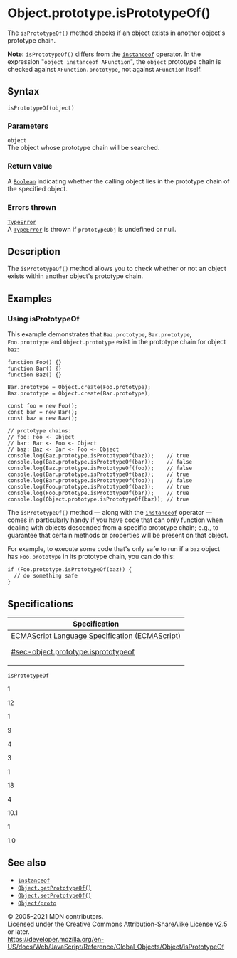 # Object.prototype.isPrototypeOf()

The `isPrototypeOf()` method checks if an object exists in another object's prototype chain.

**Note:** `isPrototypeOf()` differs from the [`instanceof`](../../operators/instanceof) operator. In the expression "`object instanceof AFunction`", the `object` prototype chain is checked against `AFunction.prototype`, not against `AFunction` itself.

## Syntax

    isPrototypeOf(object)

### Parameters

`object`  
The object whose prototype chain will be searched.

### Return value

A [`Boolean`](../boolean) indicating whether the calling object lies in the prototype chain of the specified object.

### Errors thrown

[`TypeError`](../typeerror)  
A [`TypeError`](../typeerror) is thrown if `prototypeObj` is undefined or null.

## Description

The `isPrototypeOf()` method allows you to check whether or not an object exists within another object's prototype chain.

## Examples

### Using isPrototypeOf

This example demonstrates that `Baz.prototype`, `Bar.prototype`, `Foo.prototype` and `Object.prototype` exist in the prototype chain for object `baz`:

    function Foo() {}
    function Bar() {}
    function Baz() {}

    Bar.prototype = Object.create(Foo.prototype);
    Baz.prototype = Object.create(Bar.prototype);

    const foo = new Foo();
    const bar = new Bar();
    const baz = new Baz();

    // prototype chains:
    // foo: Foo <- Object
    // bar: Bar <- Foo <- Object
    // baz: Baz <- Bar <- Foo <- Object
    console.log(Baz.prototype.isPrototypeOf(baz));    // true
    console.log(Baz.prototype.isPrototypeOf(bar));    // false
    console.log(Baz.prototype.isPrototypeOf(foo));    // false
    console.log(Bar.prototype.isPrototypeOf(baz));    // true
    console.log(Bar.prototype.isPrototypeOf(foo));    // false
    console.log(Foo.prototype.isPrototypeOf(baz));    // true
    console.log(Foo.prototype.isPrototypeOf(bar));    // true
    console.log(Object.prototype.isPrototypeOf(baz)); // true

The `isPrototypeOf()` method — along with the [`instanceof`](../../operators/instanceof) operator — comes in particularly handy if you have code that can only function when dealing with objects descended from a specific prototype chain; e.g., to guarantee that certain methods or properties will be present on that object.

For example, to execute some code that's only safe to run if a `baz` object has `Foo.prototype` in its prototype chain, you can do this:

    if (Foo.prototype.isPrototypeOf(baz)) {
      // do something safe
    }

## Specifications

<table><thead><tr class="header"><th>Specification</th></tr></thead><tbody><tr class="odd"><td><a href="https://tc39.es/ecma262/#sec-object.prototype.isprototypeof">ECMAScript Language Specification (ECMAScript) 
<br/>

<span class="small">#sec-object.prototype.isprototypeof</span></a></td></tr></tbody></table>

`isPrototypeOf`

1

12

1

9

4

3

1

18

4

10.1

1

1.0

## See also

-   [`instanceof`](../../operators/instanceof)
-   [`Object.getPrototypeOf()`](getprototypeof)
-   [`Object.setPrototypeOf()`](setprototypeof)
-   [`Object/proto`](proto)

© 2005–2021 MDN contributors.  
Licensed under the Creative Commons Attribution-ShareAlike License v2.5 or later.  
<a href="https://developer.mozilla.org/en-US/docs/Web/JavaScript/Reference/Global_Objects/Object/isPrototypeOf" class="_attribution-link">https://developer.mozilla.org/en-US/docs/Web/JavaScript/Reference/Global_Objects/Object/isPrototypeOf</a>

